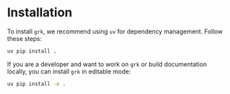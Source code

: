 # Installation

To install `grk`, we recommend using `uv` for dependency management. Follow these steps:

```bash
uv pip install . 
```

If you are a developer and want to work on `grk` or build documentation locally, you can install `grk` in editable mode:

```bash
uv pip install -e . 
```

